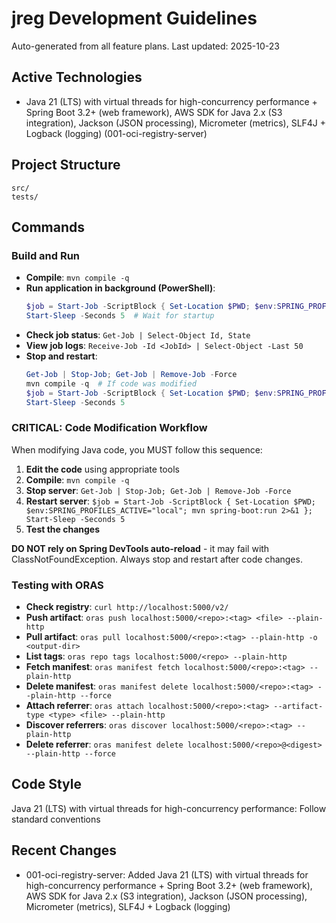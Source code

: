 # jreg Development Guidelines

Auto-generated from all feature plans. Last updated: 2025-10-23

## Active Technologies

- Java 21 (LTS) with virtual threads for high-concurrency performance + Spring Boot 3.2+ (web framework), AWS SDK for Java 2.x (S3 integration), Jackson (JSON processing), Micrometer (metrics), SLF4J + Logback (logging) (001-oci-registry-server)

## Project Structure

```text
src/
tests/
```

## Commands

### Build and Run
- **Compile**: `mvn compile -q`
- **Run application in background (PowerShell)**:
  ```powershell
  $job = Start-Job -ScriptBlock { Set-Location $PWD; $env:SPRING_PROFILES_ACTIVE="local"; mvn spring-boot:run 2>&1 }
  Start-Sleep -Seconds 5  # Wait for startup
  ```
- **Check job status**: `Get-Job | Select-Object Id, State`
- **View job logs**: `Receive-Job -Id <JobId> | Select-Object -Last 50`
- **Stop and restart**:
  ```powershell
  Get-Job | Stop-Job; Get-Job | Remove-Job -Force
  mvn compile -q  # If code was modified
  $job = Start-Job -ScriptBlock { Set-Location $PWD; $env:SPRING_PROFILES_ACTIVE="local"; mvn spring-boot:run 2>&1 }
  Start-Sleep -Seconds 5
  ```

### CRITICAL: Code Modification Workflow
When modifying Java code, you MUST follow this sequence:
1. **Edit the code** using appropriate tools
2. **Compile**: `mvn compile -q`
3. **Stop server**: `Get-Job | Stop-Job; Get-Job | Remove-Job -Force`
4. **Restart server**: `$job = Start-Job -ScriptBlock { Set-Location $PWD; $env:SPRING_PROFILES_ACTIVE="local"; mvn spring-boot:run 2>&1 }; Start-Sleep -Seconds 5`
5. **Test the changes**

**DO NOT rely on Spring DevTools auto-reload** - it may fail with ClassNotFoundException. Always stop and restart after code changes.

### Testing with ORAS
- **Check registry**: `curl http://localhost:5000/v2/`
- **Push artifact**: `oras push localhost:5000/<repo>:<tag> <file> --plain-http`
- **Pull artifact**: `oras pull localhost:5000/<repo>:<tag> --plain-http -o <output-dir>`
- **List tags**: `oras repo tags localhost:5000/<repo> --plain-http`
- **Fetch manifest**: `oras manifest fetch localhost:5000/<repo>:<tag> --plain-http`
- **Delete manifest**: `oras manifest delete localhost:5000/<repo>:<tag> --plain-http --force`
- **Attach referrer**: `oras attach localhost:5000/<repo>:<tag> --artifact-type <type> <file> --plain-http`
- **Discover referrers**: `oras discover localhost:5000/<repo>:<tag> --plain-http`
- **Delete referrer**: `oras manifest delete localhost:5000/<repo>@<digest> --plain-http --force`

## Code Style

Java 21 (LTS) with virtual threads for high-concurrency performance: Follow standard conventions

## Recent Changes

- 001-oci-registry-server: Added Java 21 (LTS) with virtual threads for high-concurrency performance + Spring Boot 3.2+ (web framework), AWS SDK for Java 2.x (S3 integration), Jackson (JSON processing), Micrometer (metrics), SLF4J + Logback (logging)

<!-- MANUAL ADDITIONS START -->
<!-- MANUAL ADDITIONS END -->
